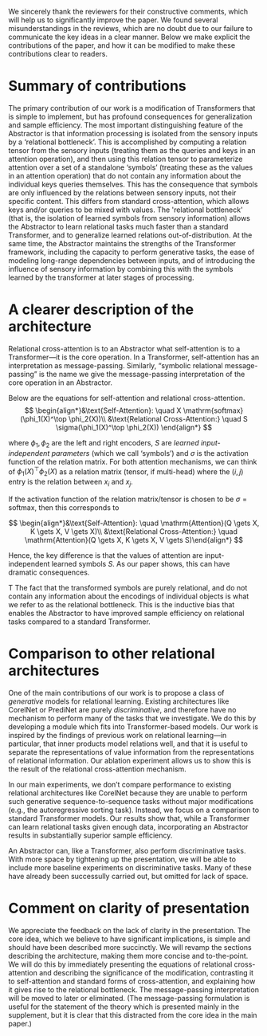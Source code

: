 

We sincerely thank the reviewers for their constructive comments, which will help us to significantly improve the paper. We found several misunderstandings in the reviews, which are no doubt due to our failure to communicate the key ideas in a clear manner. Below we make explicit the contributions of the paper, and how it can be modified to make these contributions clear to readers.

# Summary of contributions

The primary contribution of our work is a modification of Transformers that is simple to implement, but has profound 
consequences for generalization and sample efficiency. The most important distinguishing feature of the Abstractor 
is that information processing is isolated from the sensory inputs by a ‘relational bottleneck’. This is 
accomplished by computing a relation tensor from the sensory inputs (treating them as the queries and keys in an 
attention operation), and then using this relation tensor to parameterize attention over a set of a standalone 
‘symbols’ (treating these as the values in an attention operation) that do not contain any information about the 
individual keys queries themselves. This has the consequence that symbols are only influenced by the relations 
between sensory inputs, not their specific content.  This differs from standard cross-attention, which allows keys
and/or queries to be mixed with values. The 'relational bottleneck' (that is, the isolation of learned symbols from 
sensory information) allows the Abstractor to learn relational tasks much faster than a standard Transformer, and
to generalize learned relations out-of-distribution. At the same time, the Abstractor maintains the strengths of the
Transformer framework, including the capacity to perform generative tasks, the ease of modeling long-range 
dependencies between inputs, and of introducing the influence of sensory information by combining this with the 
symbols learned by the transformer at later stages of processing.

# A clearer description of the architecture

Relational cross-attention is to an Abstractor what self-attention is to a Transformer—it is the core operation. In a Transformer, self-attention has an interpretation as message-passing. Similarly, “symbolic relational message-passing” is the name we give the message-passing interpretation of the core operation in an Abstractor.

Below are the equations for self-attention and relational cross-attention.
$$
\begin{align*}&\text{Self-Attention}: \quad X \mathrm{softmax}(\phi_1(X)^\top \phi_2(X))\\ &\text{Relational Cross-Attention:} \quad S \sigma(\phi_1(X)^\top \phi_2(X)) \end{align*}
$$

where $\phi_1, \phi_2$ are the left and right encoders, $S$ are *learned input-independent parameters* (which we call ‘symbols’) and $\sigma$ is the activation function of the relation matrix. For both attention mechanisms, we can think of $\phi_1(X)^\top \phi_2(X)$ as a relation matrix (tensor, if multi-head) where the $(i,j)$ entry is the relation between $x_i$ and $x_j$.

If the activation function of the relation matrix/tensor is chosen to be $\sigma = \mathrm{softmax}$, then this corresponds to

$$
\begin{align*}&\text{Self-Attention}: \quad \mathrm{Attention}(Q \gets X, K \gets X, V \gets X)\\ &\text{Relational Cross-Attention:} \quad \mathrm{Attention}(Q \gets X, K \gets X, V \gets S)\end{align*}
$$

Hence, the key difference is that the values of attention are input-independent learned symbols $S$. 
As our paper shows, this can have dramatic consequences. 

T
The fact that the transformed symbols are purely relational, and do not contain any information about the encodings of individual objects is what we refer to as the relational bottleneck. This is the inductive bias that enables the Abstractor to have improved sample efficiency on relational tasks compared to a standard Transformer.

# Comparison to other relational architectures

One of the main contributions of our work is to propose a class of *generative* models for relational learning. 
Existing architectures like CorelNet or PrediNet are purely *discriminative*, and therefore have no mechanism to 
perform many of the tasks that we investigate. We do this by developing a module which fits into Transformer-based 
models. Our work is inspired by the findings of previous work on relational learning—in particular, that inner products model relations well, and that it is useful to separate the representations of value information from the representations of relational information.
Our ablation experiment allows us to show this is the result of the relational cross-attention mechanism.

In our main experiments, we don’t compare performance to existing relational architectures like CorelNet because 
they are unable to perform such generative sequence-to-sequence tasks without major modifications (e.g., the 
autoregressive sorting task). Instead, we focus on a comparison to standard Transformer models. Our results show 
that, while a Transformer can learn relational tasks given enough data, incorporating an Abstractor results in 
substantially superior sample efficiency.

An Abstractor can, like a Transformer, also perform discriminative tasks. With more space by tightening up the 
presentation, we will be able to include more baseline experiments on discriminative tasks. Many of these have 
already been successully carried out, but omitted for lack of space.

# Comment on clarity of presentation

We appreciate the feedback on the lack of clarity in the presentation.  The core idea, which we believe to have 
significant implications, is simple and should have been described more succinctly. We will revamp the sections 
describing the architecture, making them more concise and to-the-point. We will do this by immediately presenting 
the equations of relational cross-attention and describing the significance of the modification, contrasting it to 
self-attention and standard forms of cross-attention, and explaining how it gives rise to the relational bottleneck. 
The message-passing interpretation will be moved to later or eliminated. (The message-passing formulation is useful for the statement of the theory which is presented mainly in the supplement, but it is clear that this distracted from the core idea in the main paper.)
